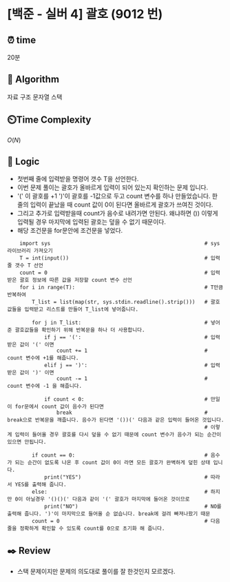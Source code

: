 # [백준 - 실버 4] 괄호 (9012 번)

## ⏰  **time**

20분

## :pushpin: **Algorithm**

자료 구조
문자열
스택

## ⏲️**Time Complexity**

$O(N)$

## :round_pushpin: **Logic**

- 첫번째 줄에 입력받을 명령어 갯수 T을 선언한다.
- 이번 문제 풀이는 괄호가 올바르게 입력이 되어 있는지 확인하는 문제 입니다.
- '(' 이 괄호를 +1 ')'이 괄호를 -1값으로 두고 count 변수를 하나 만들었습니다. 한 줄의 입력이 끝났을 때 count 값이 0이 된다면 올바르게 괄호가 쓰여진 것이다. 
- 그리고 추가로 입력받을때 count가 음수로 내려가면 안된다. 왜냐하면 ()) 이렇게 입력될 경우 마지막에 입력된 괄호는 덮을 수 없기 때문이다.
- 해당 조건문을 for문안에 조건문을 넣었다.

```
    import sys                                                  # sys 라이브러리 가져오기
    T = int(input())                                            # 입력줄 갯수 T 선언
    count = 0                                                   # 입력받은 괄호 정보에 따른 값을 저장할 count 변수 선언
    for i in range(T):                                          # T만큼 반복하여 
        T_list = list(map(str, sys.stdin.readline().strip()))   # 괄호값들을 입력받고 리스트를 만들어 T_list에 넣어줍니다.
    
        for j in T_list:                                        # 넣어준 괄호값들을 확인하기 위해 반복문을 하나 더 사용합니다.
            if j == '(':                                        # 입력받은 값이 '(' 이면
                count += 1                                      # count 변수에 +1를 해줍니다.
            elif j == ')':                                      # 입력받은 값이 ')' 이면
                count -= 1                                      # count 변수에 -1 을 해줍니다.
    
            if count < 0:                                       # 만일 이 for문에서 count 값이 음수가 된다면
                break                                           # break으로 반복문을 깨줍니다. 음수가 된다면 '())(' 다음과 같은 입력이 들어온 것입니다.
                                                                # 이렇게 입력이 들어올 경우 괄호를 다시 덮을 수 없기 때문에 count 변수가 음수가 되는 순간이 있으면 안됩니다.
                
        if count == 0:                                          # 음수가 되는 순간이 없도록 나온 후 count 값이 0이 라면 모든 괄호가 완벽하게 덮힌 상태 입니다.
            print("YES")                                        # 따라서 YES를 출력해 줍니다.
        else:                                                   # 하지만 0이 아닐경우 '()()(' 다음과 같이 '(' 괄호가 마지막에 들어온 것이므로    
            print("NO")                                         # NO를 출력해 줍니다. ')'이 마지막으로 들어올 순 없습니다. break에 걸려 빠져나왔기 때문
        count = 0                                               # 다음 줄을 정확하게 확인할 수 있도록 count를 0으로 초기화 해 줍니다.
```

## :black_nib: **Review**

- 스택 문제이지만 문제의 의도대로 풀이를 잘 한것인지 모르겠다.